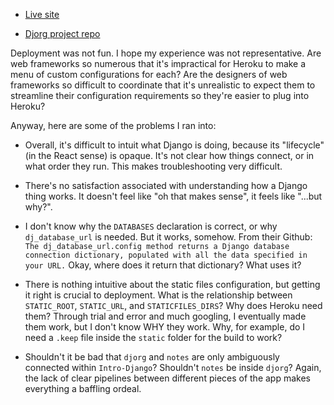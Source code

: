 - [Live site](https://django-sprint-lambda.herokuapp.com/)

- [Djorg project repo](https://github.com/affordances/Intro-Django)

Deployment was not fun. I hope my experience was not representative. Are web frameworks so numerous that it's impractical for Heroku to make a menu of custom configurations for each? Are the designers of web frameworks so difficult to coordinate that it's unrealistic to expect them to streamline their configuration requirements so they're easier to plug into Heroku?

Anyway, here are some of the problems I ran into:

- Overall, it's difficult to intuit what Django is doing, because its "lifecycle" (in the React sense) is opaque. It's not clear how things connect, or in what order they run. This makes troubleshooting very difficult.

- There's no satisfaction associated with understanding how a Django thing works. It doesn't feel like "oh that makes sense", it feels like "...but why?".

- I don't know why the `DATABASES` declaration is correct, or why `dj_database_url` is needed. But it works, somehow. From their Github: `The dj_database_url.config method returns a Django database connection dictionary, populated with all the data specified in your URL.` Okay, where does it return that dictionary? What uses it?

- There is nothing intuitive about the static files configuration, but getting it right is crucial to deployment. What is the relationship between `STATIC_ROOT`, `STATIC_URL`, and `STATICFILES_DIRS`? Why does Heroku need them? Through trial and error and much googling, I eventually made them work, but I don't know WHY they work. Why, for example, do I need a `.keep` file inside the `static` folder for the build to work?

- Shouldn't it be bad that `djorg` and `notes` are only ambiguously connected within `Intro-Django`? Shouldn't `notes` be inside `djorg`? Again, the lack of clear pipelines between different pieces of the app makes everything a baffling ordeal.
